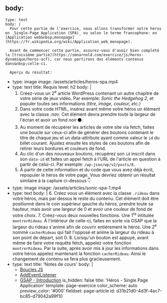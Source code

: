 body:
  -
    type: text
    body: |
      Pour cette partie de l'exercice, nous allons transformer notre héros en _Single-Page Application (SPA)_ ou selon le terme francophone: en [Application web&nbsp;monopage](https://fr.wikipedia.org/wiki/Application_web_monopage).
      
      Avant de commencer cette partie, assurez-vous d'avoir bien complété la [troisième partie](https://smnarnold.com/exercice/js/heros-dynamique/heros-acf), car nous partirons des éléments contenus dans&nbsp;celle-ci.
      
      Aperçu du résultat:
  -
    type: image
    image: /assets/articles/heros-spa.mp4
  -
    type: text
    title: Requis
    level: h2
    body: |
      1. Créez-vous un 2<sup>e</sup> article WordPress contenant un autre chapitre de votre série de jeux vidéo. Par exemple: _Sonic the Hedgehog&nbsp;2_, et populer toutes ses informations _(titre, image, couleur,&nbsp;etc.)_
      2. Dans votre code HTML, insérez avant même votre héros un élément avec la classe _.nav_. Cet élément devra prendre toute la largeur de l'écran et avoir un fond noir&thinsp;⚫️.
      3. Au moment de récupérer les articles de votre site via fetch, faites une boucle sur ceux-ci afin de générer des boutons contenant le titre de chaque jeu et un data-attribute ayant comme valeur le `id` du billet courant. Ajustez ensuite les styles de ces boutons afin de retirer leurs bordures et couleurs de&nbsp;fond.
      4. Au clic d'un des nouveaux boutons, récupérez son `id` inscrit dans son `data-id` et faites un appel fetch à l'URL de l'article en question à partir de celui-ci. Par exemple: `/wp-json/wp/v2/posts/8`. 
      5. À partir de cette information et du code que vous avez déjà écrit, repopuler le héros de votre&nbsp;page. Vous devriez obtenir un résultat similaire à la capture ci-dessous&thinsp;👇
  -
    type: image
    image: /assets/articles/sonic-spa-1.mp4
  -
    type: text
    body: |
      6. Créez vous un élément avec la classe `.rideau` dans votre héros, mais par dessus le reste du contenu. Cet élément doit être positionné dans le coin supérieur gauche du héros, prendre toute sa hauteur, mais avoir une largeur de 0 et avoir une couleur de fond de votre&nbsp;choix.
      7. Créez-vous deux nouvelles fonctions. Une 1<sup>re</sup> intitulée `montrerRideau`. À l'intérieur de celle-ci, faites en sorte via GSAP que la largeur du rideau s'anime afin de couvrir entièrement le&nbsp;héros. Une 2<sup>e</sup> nommé `cacherRideau` qui fait l'opposé et anime la largeur du rideau à son point de départ, soit&nbsp;0.
      8. Lorsqu'un bouton est appuyé, avant même de faire votre requête fetch, appelez votre fonction `montrerRideau`. Par la suite, après avoir mis à jour les informations dans votre héros appelez maintenant la fonction `cacherRideau`. Ainsi le changement de contenu se fera plus&nbsp;gracieusement.
  -
    type: text
    title: 'Notes de cours'
    body: |
      - [Boucles JS](https://smnarnold.com/cours/javascript/boucles)
      - [AddEventListener](https://smnarnold.com/cours/javascript/addeventlistener)
      - [GSAP - Introduction](https://smnarnold.com/cours/gsap/introduction)
is_hidden: false
title: 'Héros - Single Page Application'
template: page-exercice
color_scheme: auto
preview_color: '#000'
fieldset: page-article
id: d31b21d0-4d3f-4ac7-bc85-d79042a99f10
